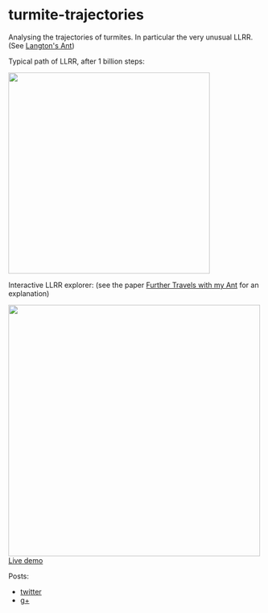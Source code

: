 # turmite-trajectories
Analysing the trajectories of turmites. In particular the very unusual LLRR. (See [Langton's Ant](https://en.wikipedia.org/wiki/Langton's_ant))

Typical path of LLRR, after 1 billion steps:

<img width="400px" src="https://user-images.githubusercontent.com/647092/39407269-4e4f60e8-4bbb-11e8-9b5e-bcd59f062dc3.png" />

Interactive LLRR explorer: (see the paper [Further Travels with my Ant](http://www.math.stonybrook.edu/preprints/ims95-1.pdf) for an explanation)

<a href="https://timhutton.github.io/turmite-trajectories/">
<img width="500px" src="https://user-images.githubusercontent.com/647092/39544006-ae6ca0fe-4e44-11e8-8e72-13ac512c0437.png">
Live demo
</a>

Posts:
  * [twitter](https://twitter.com/_tim_hutton_/status/990344350184943616)
  * [g+](https://plus.google.com/+TimHutton/posts/3CbPauqiooX)
